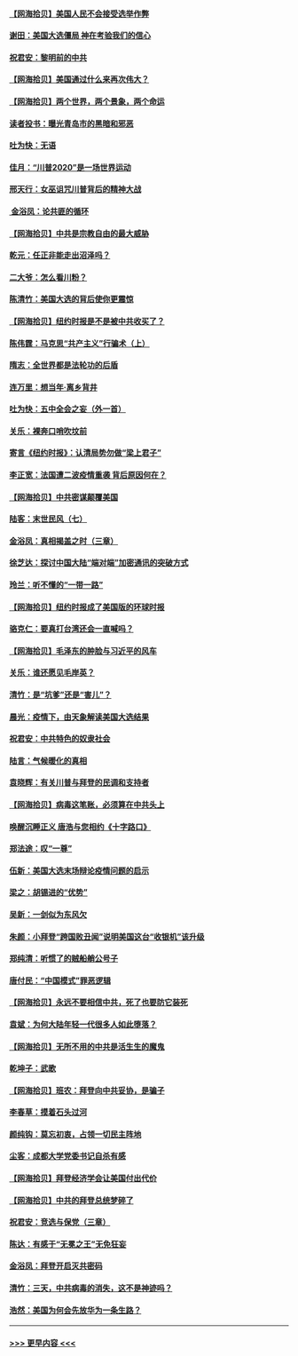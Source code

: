 #### [【网海拾贝】美国人民不会接受选举作弊](../pages/nsc993/n12528850.md?t=11070751) 
#### [谢田：美国大选僵局 神在考验我们的信心](../pages/nsc993/n12527932.md?t=11070751) 
#### [祝君安：黎明前的中共](../pages/nsc993/n12524071.md?t=11070751) 
#### [【网海拾贝】美国通过什么来再次伟大？](../pages/nsc993/n12523844.md?t=11070751) 
#### [【网海拾贝】两个世界，两个景象，两个命运](../pages/nsc993/n12521419.md?t=11070751) 
#### [读者投书：曝光青岛市的黑暗和邪恶](../pages/nsc993/n12520988.md?t=11070751) 
#### [吐为快：无语](../pages/nsc993/n12518588.md?t=11070751) 
#### [佳月：“川普2020”是一场世界运动](../pages/nsc993/n12518581.md?t=11070751) 
#### [邢天行：女巫诅咒川普背后的精神大战](../pages/nsc993/n12517257.md?t=11070751) 
#### [ 金浴凤：论共匪的循环](../pages/nsc993/n12517133.md?t=11070751) 
#### [【网海拾贝】中共是宗教自由的最大威胁](../pages/nsc993/n12516879.md?t=11070751) 
#### [乾元：任正非能走出沼泽吗？](../pages/nsc993/n12515831.md?t=11070751) 
#### [二大爷：怎么看川粉？](../pages/nsc993/n12515820.md?t=11070751) 
#### [陈清竹：美国大选的背后使你更震惊](../pages/nsc993/n12515589.md?t=11070751) 
#### [【网海拾贝】纽约时报是不是被中共收买了？](../pages/nsc993/n12515122.md?t=11070751) 
#### [陈伟霆：马克思“共产主义”行骗术（上）](../pages/nsc993/n12510217.md?t=11070751) 
#### [隋志：全世界都是法轮功的后盾](../pages/nsc993/n12510636.md?t=11070751) 
#### [连万里：想当年‧离乡背井](../pages/nsc993/n12510623.md?t=11070751) 
#### [吐为快：五中全会之妄（外一首）](../pages/nsc993/n12510470.md?t=11070751) 
#### [关乐：裸奔口哨吹坟前](../pages/nsc993/n12510403.md?t=11070751) 
#### [寄言《纽约时报》：认清局势勿做“梁上君子”](../pages/nsc993/n12510042.md?t=11070751) 
#### [李正宽：法国遭二波疫情重袭 背后原因何在？](../pages/nsc993/n12509971.md?t=11070751) 
#### [【网海拾贝】中共密谋颠覆美国](../pages/nsc993/n12509816.md?t=11070751) 
#### [陆客：末世民风（七）](../pages/nsc993/n12507822.md?t=11070751) 
#### [金浴凤：真相揭盖之时（三章）](../pages/nsc993/n12507804.md?t=11070751) 
#### [徐芝达：探讨中国大陆“端对端”加密通讯的突破方式](../pages/nsc993/n12507682.md?t=11070751) 
#### [玲兰：听不懂的“一带一路”](../pages/nsc993/n12507669.md?t=11070751) 
#### [【网海拾贝】纽约时报成了美国版的环球时报](../pages/nsc993/n12507053.md?t=11070751) 
#### [骆克仁：要真打台湾还会一直喊吗？](../pages/nsc993/n12506843.md?t=11070751) 
#### [【网海拾贝】毛泽东的肿脸与习近平的风车](../pages/nsc993/n12504537.md?t=11070751) 
#### [关乐：谁还愿见毛岸英？](../pages/nsc993/n12503866.md?t=11070751) 
#### [清竹：是“坑爹”还是“害儿”？](../pages/nsc993/n12503034.md?t=11070751) 
#### [晨光：疫情下，由天象解读美国大选结果](../pages/nsc993/n12502536.md?t=11070751) 
#### [祝君安：中共特色的奴隶社会](../pages/nsc993/n12501529.md?t=11070751) 
#### [陆言：气候暖化的真相](../pages/nsc993/n12501183.md?t=11070751) 
#### [袁晓辉：有关川普与拜登的民调和支持者](../pages/nsc993/n12500433.md?t=11070751) 
#### [【网海拾贝】病毒这笔账，必须算在中共头上](../pages/nsc993/n12500320.md?t=11070751) 
#### [唤醒沉睡正义 唐浩与您相约《十字路口》](../pages/nsc993/n12497980.md?t=11070751) 
#### [郑法途：叹“一尊”](../pages/nsc993/n12498837.md?t=11070751) 
#### [伍新：美国大选末场辩论疫情问题的启示](../pages/nsc993/n12498829.md?t=11070751) 
#### [梁之：胡锡进的“优势”](../pages/nsc993/n12498780.md?t=11070751) 
#### [吴新：一剑似为东风欠](../pages/nsc993/n12498772.md?t=11070751) 
#### [朱颜：小拜登“跨国败丑闻”说明美国这台“收银机”该升级](../pages/nsc993/n12498731.md?t=11070751) 
#### [郑纯清：听惯了的贼船艄公号子](../pages/nsc993/n12498721.md?t=11070751) 
#### [唐付民：“中国模式”罪恶逻辑](../pages/nsc993/n12498310.md?t=11070751) 
#### [【网海拾贝】永远不要相信中共，死了也要防它装死](../pages/nsc993/n12498162.md?t=11070751) 
#### [袁斌：为何大陆年轻一代很多人如此堕落？](../pages/nsc993/n12495696.md?t=11070751) 
#### [【网海拾贝】无所不用的中共是活生生的魔鬼](../pages/nsc993/n12495621.md?t=11070751) 
#### [乾坤子：武歌](../pages/nsc993/n12493391.md?t=11070751) 
#### [【网海拾贝】班农：拜登向中共妥协，是骗子](../pages/nsc993/n12492877.md?t=11070751) 
#### [李春草：摸着石头过河](../pages/nsc993/n12491121.md?t=11070751) 
#### [颜纯钩：莫忘初衷，占领一切民主阵地](../pages/nsc993/n12490965.md?t=11070751) 
#### [尘客：成都大学党委书记自杀有感](../pages/nsc993/n12490950.md?t=11070751) 
#### [【网海拾贝】拜登经济学会让美国付出代价](../pages/nsc993/n12489662.md?t=11070751) 
#### [【网海拾贝】中共的拜登总统梦碎了](../pages/nsc993/n12487896.md?t=11070751) 
#### [祝君安：竞选与保党（三章）](../pages/nsc993/n12487258.md?t=11070751) 
#### [陈达：有感于“无冕之王”无免狂妄](../pages/nsc993/n12485133.md?t=11070751) 
#### [金浴凤：拜登开启灭共密码](../pages/nsc993/n12485125.md?t=11070751) 
#### [清竹：三天，中共病毒的消失，这不是神迹吗？](../pages/nsc993/n12485027.md?t=11070751) 
#### [浩然：美国为何会先放华为一条生路？](../pages/nsc993/n12484997.md?t=11070751) 

----
#### [ >>> 更早内容 <<< ](../indexes/nsc993-earlier.md)
